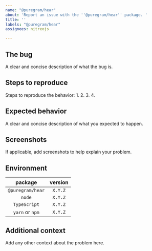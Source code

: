 ```yaml
---
name: "@puregram/hear"
about: 'Report an issue with the ''@puregram/hear'' package. '
title: ''
labels: "@puregram/hear"
assignees: nitreojs

---
```


## The bug
A clear and concise description of what the bug is.

## Steps to reproduce
Steps to reproduce the behavior:
1.
2.
3.
4.

## Expected behavior
A clear and concise description of what you expected to happen.

## Screenshots
If applicable, add screenshots to help explain your problem.

## Environment
| package          | version |
| :--------------: | :-----: |
| `@puregram/hear` | `X.Y.Z` |
| `node`           | `X.Y.Z` |
| `TypeScript`     | `X.Y.Z` |
| `yarn` or `npm`  | `X.Y.Z` |

## Additional context
Add any other context about the problem here.
